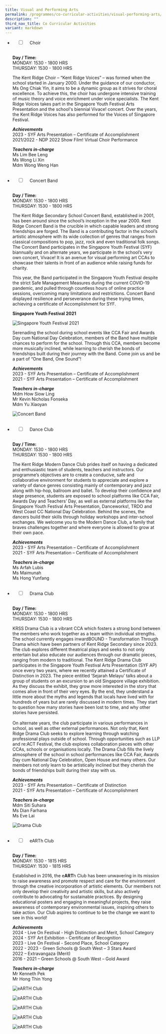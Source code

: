 ```yaml
---
title: Visual and Performing Arts
permalink: /programmes/co-curricular-activities/visual-performing-arts/
description: ""
third_nav_title: Co Curricular Activities
variant: markdown
---
```

<ul class="jekyllcodex_accordion">  
	<li>  
&nbsp;&nbsp;&nbsp;&nbsp;<input type="checkbox" id="accordion1">  
&nbsp;&nbsp;&nbsp;&nbsp;<label for="accordion1">Choir</label>  
&nbsp;&nbsp;&nbsp;&nbsp;<div>  
&nbsp;&nbsp;&nbsp;&nbsp;&nbsp;&nbsp;<p><strong>Day / Time:</strong><br>MONDAY: 1530 - 1800 HRS<br>THURSDAY: 1530 - 1800 HRS</p>
<p>The Kent Ridge Choir – “Kent Ridge Voices” – was formed when the school started in January 2000. Under the guidance of our conductor, Ms Ong Chiak Yin, it aims to be a dynamic group as it strives for choral excellence. To achieve this, the choir has undergone intensive training of music theory and voice enrichment under voice specialists. The Kent Ridge Voices takes part in the Singapore Youth Festival Arts Presentation and the school's biennial Vivace! concert. Over the years, the Kent Ridge Voices has also performed for the Voices of Singapore Festival.</p>
<p><strong><em>Achievements</em></strong><br>2023 - SYF Arts Presentation – Certificate of Accomplishment<br>2021/2022 - NDP 2022 Show Film!  Virtual Choir Performance</p>

<p><strong><em>Teachers in-charge</em></strong><br>Ms Lim Bee Leng<br>Ms Wong Li Xin<br>Mdm Wong Weng Han</p>  
&nbsp;&nbsp;&nbsp;&nbsp;</div>  
</li>  
<li>  
&nbsp;&nbsp;&nbsp;&nbsp;<input type="checkbox" id="accordion2">  
&nbsp;&nbsp;&nbsp;&nbsp;<label for="accordion2">Concert Band</label>  
&nbsp;&nbsp;&nbsp;&nbsp;<div>  
&nbsp;&nbsp;&nbsp;&nbsp;&nbsp;&nbsp;<p><strong>Day / Time:</strong><br>MONDAY: 1530 - 1800 HRS<br>THURSDAY: 1530 - 1800 HRS</p>
<p>The Kent Ridge Secondary School Concert Band, established in 2001, has been around since the school’s inception in the year 2000. Kent Ridge Concert Band is the crucible in which capable leaders and strong friendships are forged. The Band is a contributing factor in the school’s artistic atmosphere with its wide collection of genres that ranges from classical compositions to pop, jazz, rock and even traditional folk songs. The Concert Band participates in the Singapore Youth Festival (SYF) biannually and on alternate years, we participate in the school’s very own concert, Vivace! It is an avenue for visual performing art CCAs to showcase their talents in front of an audience while raising funds for charity.&nbsp;</p>
<p>This year, the Band participated in the Singapore Youth Festival despite the strict Safe Management Measures during the current COVID-19 pandemic, and pulled through countless hours of online practice sessions, overcoming many limitations and restrictions. Concert Band displayed resilience and perseverance during these trying times, achieving a certificate of Accomplishment for SYF.</p>
<p><strong>Singapore Youth Festival 2021</strong></p>
<p> <img src="/images/BCS230-KENG-RIDGE-SECONDARY-SCHOOL-A-35-1536x1024.jpg" alt="Singapore Youth Festival 2021"></p>
<p>Serenading the school during school events like CCA Fair and Awards Day cum National Day Celebration, members of the Band have multiple chances to perform for the school. Through this CCA, members become more musically inclined, while learning to cherish the bonds of friendships built during their journey with the Band. Come join us and be a part of “One Band, One Sound”!</p>
<p><strong><em>Achievements</em></strong><br>2023 - SYF Arts Presentation – Certificate of Accomplishment<br>2021 - SYF Arts Presentation – Certificate of Accomplishment</p>
<p><strong><em>Teachers in-charge</em></strong><br>Mdm How Siow Ling<br>Mr Kevin Nicholas Fonseka<br>Mdm Yu Xiaoyan</p>
<p><img src="/images/concert%20band.png" alt="Concert Band"></p>
&nbsp;&nbsp;&nbsp;&nbsp;</div>  
</li>  
<li>  
&nbsp;&nbsp;&nbsp;&nbsp;<input type="checkbox" id="accordion3">  
&nbsp;&nbsp;&nbsp;&nbsp;<label for="accordion3">Dance Club</label>  
&nbsp;&nbsp;&nbsp;&nbsp;<div>  
&nbsp;&nbsp;&nbsp;&nbsp;&nbsp;&nbsp;<p><strong>Day / Time:</strong><br>MONDAY: 1530 - 1800 HRS<br>THURSDAY: 1530 - 1800 HRS</p>
<p>The Kent Ridge Modern Dance Club prides itself on having a dedicated and enthusiastic team of students, teachers and instructors. Our programme’s objectives are to create a conducive, safe and collaborative environment for students to appreciate and explore a variety of dance genres consisting mainly of contemporary and jazz along with hip-hop, ballroom and ballet. To develop their confidence and stage presence, students are exposed to school platforms like CCA Fair, Awards Day and Teachers’ Day, as well as external platforms like the Singapore Youth Festival Arts Presentation, Danceworks!, TRDO and West Coast CC National Day Celebration. Behind the scenes, the dancers build their skills through holiday workshops and inter-school exchanges. We welcome you to the Modern Dance Club, a family that braves challenges together and where everyone is allowed to grow at their own pace.</p>
<p><strong><em>Achievements</em></strong><br>2023 - SYF Arts Presentation – Certificate of Accomplishment<br>2021 - SYF Arts Presentation – Certificate of Accomplishment</p>
<p><strong><em>Teachers in-charge</em></strong><br>Ms Arfah Lubis<br>Ms Maimunah<br>Ms Hong Yunfang</p>
&nbsp;&nbsp;&nbsp;&nbsp;</div>  
</li>  
<li>  
&nbsp;&nbsp;&nbsp;&nbsp;<input type="checkbox" id="accordion4">  
&nbsp;&nbsp;&nbsp;&nbsp;<label for="accordion4">Drama Club</label>  
&nbsp;&nbsp;&nbsp;&nbsp;<div>  
&nbsp;&nbsp;&nbsp;&nbsp;&nbsp;&nbsp;<p><strong>Day / Time:</strong><br>MONDAY: 1530 - 1800 HRS<br>THURSDAY: 1530 - 1800 HRS</p>
<p>KRSS Drama Club is a vibrant CCA which fosters a strong bond between the members who work together as a team within individual strengths. The school currently engages inwardBOUND - Transformation Through Drama which have been partners of Kent Ridge Secondary since 2023. The club explores different theatrical plays and seeks to not only entertain but also educate our audiences through our dramatic pieces, ranging from modern to traditional. The Kent Ridge Drama Club participates in the Singapore Youth Festival Arts Presentation (SYF AP) once every two years, where we recently attained a Certificate of Distinction in 2023. The piece entitled ‘Sejarah Melayu’ talks about a group of students on an excursion to an old Singapore village exhibition. As they discuss the exhibit, they grow more interested in the story that comes alive in front of their very eyes. By the end, they understand a little more about the myths and legends that locals have lived with for hundreds of years but are rarely discussed in modern times. They start to question how many stories have been lost to time, and why other stories have persisted. <br><br>
On alternate years, the club participate in various performances in school, as well as other external performances. Not only that, Kent Ridge Drama Club seeks to explore learning through watching professional plays outside of school. Through opportunities such as LLP and re:ACT Festival, the club explores collaboration pieces with other CCAs, schools or organisations locally. The Drama Club fills the lively atmosphere of the school in school performances like CCA Fair, Awards Day cum National Day Celebration, Open House and many others. Our members not only learn to be artistically inclined but they cherish the bonds of friendships built during their stay with us.</p>
<p><strong><em>Achievements</em></strong><br>2023 - SYF Arts Presentation – Certificate of Distinction<br>2021 - SYF Arts Presentation – Certificate of Accomplishment</p>
<p><strong><em>Teachers in-charge</em></strong><br>Mdm Siti Suhara<br>Ms Dian Farhana<br>Ms Eve Lai</p>
<p><img src="/images/drama%20club.png" alt="Drama Club"></p>
&nbsp;&nbsp;&nbsp;&nbsp;</div>
	</li> 
	<li>  
&nbsp;&nbsp;&nbsp;&nbsp;<input type="checkbox" id="accordion5">  
&nbsp;&nbsp;&nbsp;&nbsp;<label for="accordion5">eARTh Club</label>  
&nbsp;&nbsp;&nbsp;&nbsp;<div>  
&nbsp;&nbsp;&nbsp;&nbsp;&nbsp;&nbsp;<p><strong>Day / Time:</strong><br>MONDAY: 1530 - 1815 HRS<br>THURSDAY: 1530 - 1815 HRS</p>
<p>        

Established in 2016, the e**ART**h Club has been unwavering in its mission to raise awareness and promote respect and care for the environment through the creative incorporation of artistic elements. Our members not only develop their creativity and artistic skills, but also actively contribute to advocating for sustainable practices. By designing educational posters and engaging in meaningful projects, they raise awareness of contemporary environmental issues, inspiring others to take action. Our Club aspires to continue to be the change we want to see in this world!</p>
<p><em><strong>Achievements</strong></em><br>2024 - Live On Festival - High Distinction and Merit, School Category<br>2024 - SYF Art Exhibition - Certificate of Recognition<br>2023 - Live On Festival - Second Place, School Category<br>2022 - 2023 - Green Schools @ South West – 3 Stars Award<br>2022 – Extravangaza (Merit)<br>2016 - 2021 – Green Schools @ South West – Gold Award</p>
<p><strong><em>Teachers in-charge</em></strong><br>Mr&nbsp;Kenneth Pek<br>Mr&nbsp;Hong Thin Yong</p>
<p><img src="/images/eARTh_Club_1.png" alt="eARTH Club"></p>  
<p><img src="/images/eARTh_Club_2.png" alt="eARTH Club"></p> 
<p><img src="/images/eARTh_Club_3.png" alt="eARTH Club"></p> 
<p><img src="/images/eARTh_Club_4.png" alt="eARTH Club"></p> 
<p><img src="/images/eARTh_Club_5.png" alt="eARTH Club"></p> 
</div>  
</li>  
</ul>